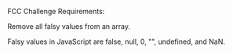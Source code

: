 FCC Challenge Requirements:

Remove all falsy values from an array.

Falsy values in JavaScript are false, null, 0, "", undefined, and NaN.